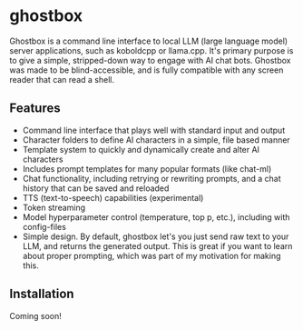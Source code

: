 # ghostbox

Ghostbox is a command line interface to local LLM (large language model) server applications, such as koboldcpp or llama.cpp. It's primary purpose is to give a simple, stripped-down way to engage with AI chat bots.
Ghostbox was made to be blind-accessible, and is fully compatible with any screen reader that can read a shell.

## Features

 - Command line interface that plays well with standard input and output
 - Character folders to define AI characters in a simple, file based manner
  - Template system to quickly and dynamically create and alter AI characters
 - Includes prompt templates for many popular formats (like chat-ml)
 - Chat functionality, including retrying or rewriting prompts, and a chat history that can be saved and reloaded
 - TTS (text-to-speech) capabilities (experimental) 
 - Token streaming
 - Model hyperparameter control (temperature, top p, etc.), including with config-files
 - Simple design. By default, ghostbox let's you just send raw text to your LLM, and returns the generated output. This is great if you want to learn about proper prompting, which was part of my motivation for making this.

## Installation

Coming soon!

